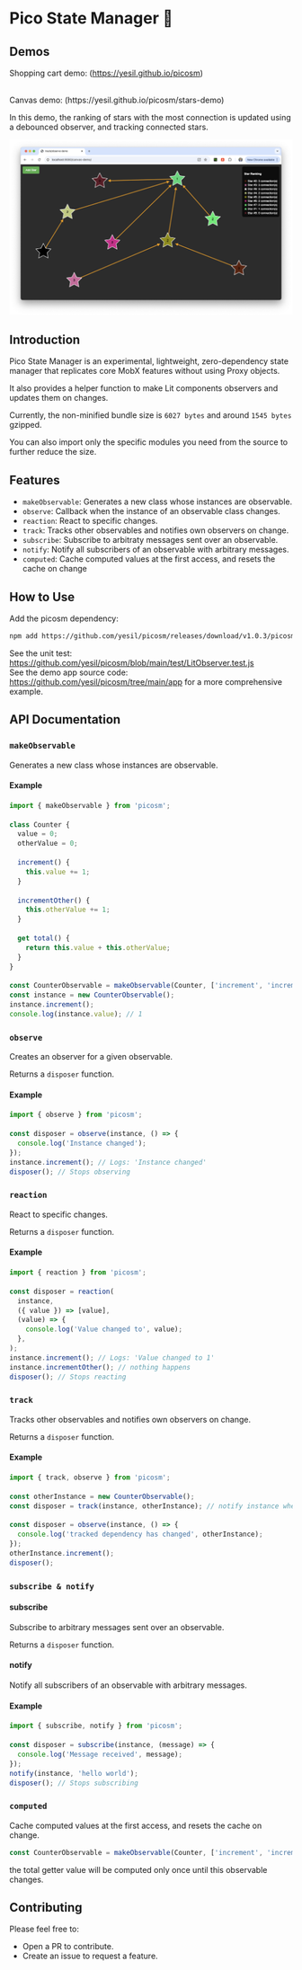 # Pico State Manager 🎷

## Demos

Shopping cart demo: (https://yesil.github.io/picosm)

<br>
Canvas demo: (https://yesil.github.io/picosm/stars-demo)

In this demo, the ranking of stars with the most connection is updated using a debounced observer, and tracking connected stars.

![Pico State Manager](stars-demo/stars-demo.png)

## Introduction

Pico State Manager is an experimental, lightweight, zero-dependency state manager that replicates core MobX features without using Proxy objects.

It also provides a helper function to make Lit components observers and updates them on changes.

Currently, the non-minified bundle size is `6027 bytes` and around `1545 bytes` gzipped.

You can also import only the specific modules you need from the source to further reduce the size.

## Features

- `makeObservable`: Generates a new class whose instances are observable.
- `observe`: Callback when the instance of an observable class changes.
- `reaction`: React to specific changes.
- `track`: Tracks other observables and notifies own observers on change.
- `subscribe`: Subscribe to arbitraty messages sent over an observable.
- `notify`: Notify all subscribers of an observable with arbitrary messages.
- `computed`: Cache computed values at the first access, and resets the cache on change

## How to Use

Add the picosm dependency:

```bash
npm add https://github.com/yesil/picosm/releases/download/v1.0.3/picosm-1.0.3.tgz
```

See the unit test: https://github.com/yesil/picosm/blob/main/test/LitObserver.test.js <br>
See the demo app source code: https://github.com/yesil/picosm/tree/main/app for a more comprehensive example.

## API Documentation

### `makeObservable`

Generates a new class whose instances are observable.

#### Example

```javascript
import { makeObservable } from 'picosm';

class Counter {
  value = 0;
  otherValue = 0;

  increment() {
    this.value += 1;
  }

  incrementOther() {
    this.otherValue += 1;
  }

  get total() {
    return this.value + this.otherValue;
  }
}

const CounterObservable = makeObservable(Counter, ['increment', 'incrementOther']);
const instance = new CounterObservable();
instance.increment();
console.log(instance.value); // 1
```

### `observe`

Creates an observer for a given observable.

Returns a `disposer` function.

#### Example

```javascript
import { observe } from 'picosm';

const disposer = observe(instance, () => {
  console.log('Instance changed');
});
instance.increment(); // Logs: 'Instance changed'
disposer(); // Stops observing
```

### `reaction`

React to specific changes.

Returns a `disposer` function.

#### Example

```javascript
import { reaction } from 'picosm';

const disposer = reaction(
  instance,
  ({ value }) => [value],
  (value) => {
    console.log('Value changed to', value);
  },
);
instance.increment(); // Logs: 'Value changed to 1'
instance.incrementOther(); // nothing happens
disposer(); // Stops reacting
```

### `track`

Tracks other observables and notifies own observers on change.

Returns a `disposer` function.

#### Example

```javascript
import { track, observe } from 'picosm';

const otherInstance = new CounterObservable();
const disposer = track(instance, otherInstance); // notify instance when otherInstance changes

const disposer = observe(instance, () => {
  console.log('tracked dependency has changed', otherInstance);
});
otherInstance.increment();
disposer();
```

### `subscribe & notify`

#### subscribe
Subscribe to arbitrary messages sent over an observable.

Returns a `disposer` function.

#### notify
Notify all subscribers of an observable with arbitrary messages.

#### Example

```javascript
import { subscribe, notify } from 'picosm';

const disposer = subscribe(instance, (message) => {
  console.log('Message received', message);
});
notify(instance, 'hello world');
disposer(); // Stops subscribing
```

### `computed`

Cache computed values at the first access, and resets the cache on change.

```javascript
const CounterObservable = makeObservable(Counter, ['increment', 'incrementOther'], ['total']);
```

the total getter value will be computed only once until this observable changes.


## Contributing

Please feel free to:

- Open a PR to contribute.
- Create an issue to request a feature.
